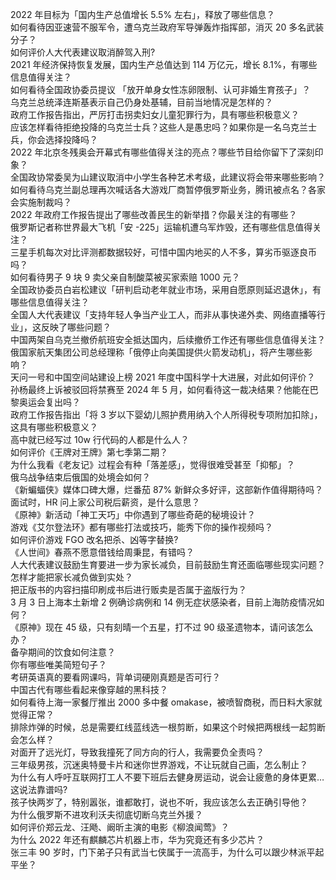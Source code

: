 2022 年目标为「国内生产总值增长 5.5% 左右」，释放了哪些信息？  
如何看待因亚速营不服军令，遭乌克兰政府军导弹轰炸指挥部，消灭 20 多名武装分子？  
如何评价人大代表建议取消醉驾入刑?  
2021 年经济保持恢复发展，国内生产总值达到 114 万亿元，增长 8.1%，有哪些信息值得关注？  
如何看待全国政协委员提议 「放开单身女性冻卵限制、认可非婚生育孩子」？  
乌克兰总统泽连斯基表示自己仍身处基辅，目前当地情况是怎样的？  
政府工作报告指出，严厉打击拐卖妇女儿童犯罪行为，具有哪些积极意义？  
应该怎样看待拒绝投降的乌克兰士兵？这些人是愚忠吗？如果你是一名乌克兰士兵，你会选择投降吗？  
2022 年北京冬残奥会开幕式有哪些值得关注的亮点？哪些节目给你留下了深刻印象？  
全国政协常委吴为山建议取消中小学生各种艺术考级，此建议将会带来哪些影响？  
如何看待乌克兰副总理再次喊话各大游戏厂商暂停俄罗斯业务，腾讯被点名？各家会实施制裁吗？  
2022 年政府工作报告提出了哪些改善民生的新举措？你最关注的有哪些？  
俄罗斯记者称世界最大飞机「安 -225」运输机遭乌军炸毁，还有哪些信息值得关注？  
三星手机每次对比评测都数据较好，可惜中国内地买的人不多，算劣币驱逐良币吗？  
如何看待男子 9 块 9 卖父亲自制酸菜被买家索赔 1000 元？  
全国政协委员白岩松建议「研判启动老年就业市场，采用自愿原则延迟退休」，有哪些信息值得关注？  
全国人大代表建议「支持年轻人争当产业工人，而非从事快递外卖、网络直播等行业」，这反映了哪些问题？  
中国两架自乌克兰撤侨航班安全抵达国内，后续撤侨工作还有哪些信息值得关注？  
俄国家航天集团公司总经理称「俄停止向美国提供火箭发动机」，将产生哪些影响？  
天问一号和中国空间站建设上榜 2021 年度中国科学十大进展，对此如何评价？  
孙杨最终上诉被驳回将禁赛至 2024 年 5 月，如何看待这一裁决结果？他能在巴黎奥运会复出吗？  
政府工作报告指出「将 3 岁以下婴幼儿照护费用纳入个人所得税专项附加扣除」，这具有哪些积极意义？  
高中就已经写过 10w 行代码的人都是什么人？  
如何评价《王牌对王牌》第七季第二期？  
为什么我看《老友记》过程会有种「落差感」，觉得很难受甚至「抑郁」？  
俄乌战争结束后俄国的处境会如何？  
《新蝙蝠侠》媒体口碑大爆，烂番茄 87% 新鲜众多好评，这部新作值得期待吗？  
面试时，HR 问上家公司税后薪资，是什么意思？  
《原神》新活动「神工天巧」中你遇到了哪些奇葩的秘境设计？  
游戏《艾尔登法环》都有哪些打法或技巧，能秀下你的操作视频吗？  
如何评价游戏 FGO 改名把杀、凶等字替换?  
《人世间》春燕不愿意借钱给周秉昆，有错吗？  
人大代表建议鼓励生育要进一步为家长减负，目前鼓励生育还面临哪些现实问题？怎样才能把家长减负做到实处？  
把正版书的内容扫描印刷成书后进行贩卖是否属于盗版行为？  
3 月 3 日上海本土新增 2 例确诊病例和 14 例无症状感染者，目前上海防疫情况如何？  
《原神》现在 45 级，只有刻晴一个五星，打不过 90 级圣遗物本，请问该怎么办？  
备孕期间的饮食如何注意？  
你有哪些唯美简短句子？  
考研英语真的要看网课吗，背单词硬刚真题是否可行？  
中国古代有哪些看起来像穿越的黑科技？  
如何看待上海一家餐厅推出 2000 多中餐 omakase，被喷智商税，而日料大家就觉得正常？  
排除炸弹的时候，总是需要红线蓝线选一根剪断，如果这个时候把两根线一起剪断会怎么样？  
对面开了远光灯，导致我撞死了同方向的行人，我需要负全责吗？  
三年级男孩，沉迷奥特曼卡片和迷你世界游戏，不让玩就自己画，怎么制止？  
为什么有人呼吁互联网打工人不要下班后去健身房运动，说会让疲惫的身体更累…这说法靠谱吗?  
孩子快两岁了，特别嚣张，谁都敢打，说也不听，我应该怎么去正确引导他？  
为什么俄罗斯不进攻利沃夫彻底切断乌克兰外援？  
如何评价郑云龙、汪飏、阚昕主演的电影《柳浪闻莺》？  
为什么 2022 年还有麒麟芯片机器上市，华为究竟还有多少芯片？  
张三丰 90 岁时，门下弟子只有武当七侠属于一流高手，为什么可以跟少林派平起平坐？  
